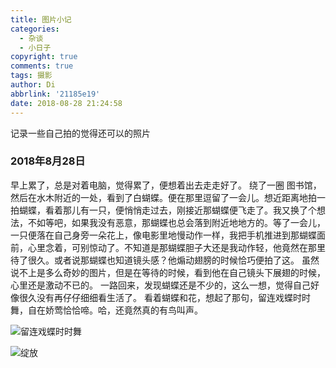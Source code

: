 ```yaml
---
title: 图片小记
categories:
  - 杂谈
  - 小日子
copyright: true
comments: true
tags: 摄影
author: Di
abbrlink: '21185e19'
date: 2018-08-28 21:24:58
---
```

记录一些自己拍的觉得还可以的照片
<!--more-->
### 2018年8月28日

早上累了，总是对着电脑，觉得累了，便想着出去走走好了。
绕了一圈 图书馆，然后在水木附近的一处，看到了白蝴蝶。便在那里逗留了一会儿。想近距离地拍一拍蝴蝶，看着那儿有一只，便悄悄走过去，刚接近那蝴蝶便飞走了。我又换了个想法，不如等吧，如果我没有恶意，那蝴蝶也总会落到附近地地方的。等了一会儿，一只便落在自己身旁一朵花上，像电影里地慢动作一样，我把手机推进到那蝴蝶面前，心里念着，可别惊动了。不知道是那蝴蝶胆子大还是我动作轻，他竟然在那里待了很久。或者说那蝴蝶也知道镜头感？他煽动翅膀的时候恰巧便拍了这。
虽然说不上是多么奇妙的图片，但是在等待的时候，看到他在自己镜头下展翅的时候，心里还是激动不已的。
一路回来，发现蝴蝶还是不少的，这么一想，觉得自己好像很久没有再仔仔细细看生活了。
看着蝴蝶和花，想起了那句，留连戏蝶时时舞，自在娇莺恰恰啼。哈，还竟然真的有鸟叫声。

![留连戏蝶时时舞](http://p15ezcjt2.bkt.clouddn.com/小书匠/1535462848044.png)

![绽放](http://p15ezcjt2.bkt.clouddn.com/小书匠/1535463633938.png)